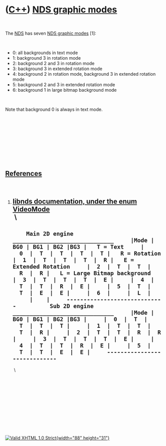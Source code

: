



 

 

 

 

 

([C++](Cpp.htm)) [NDS graphic modes](CppNdsGraphicModes.htm)
============================================================

 

The [NDS](CppNds.htm) has seven [NDS graphic
modes](CppNdsGraphicModes.htm) \[1\]:

 

-   0: all backgrounds in text mode
-   1: background 3 in rotation mode
-   2: background 2 and 3 in rotation mode
-   3: background 3 in extended rotation mode
-   4: background 2 in rotation mode, background 3 in extended rotation
    mode
-   5: background 2 and 3 in extended rotation mode
-   6: background 1 in large bitmap background mode

 

Note that background 0 is always in text mode.

 

 

 

 

 

[References](CppReferences.htm)
-------------------------------

 

1.  [libnds documentation, under the enum
    VideoMode](http://libnds.devkitpro.org)\
     \
      --------------------------------------------------------------------------------------------------------------------------------------------------------------------------------------------------------------------------------------------------------------------------------------------------------------------------------------------------------------------------------------------------------------------------------------------------------------------------------------------------------------------------------------------------------------------------------------------------------------------------------------------------------------------------------------------------------------------------------------------------------------------------------------------------------------------------
      `     Main 2D engine     ______________________________     |Mode | BG0 | BG1 | BG2 |BG3 |   T = Text     |  0  |  T  |  T  |  T  |  T |   R = Rotation     |  1  |  T  |  T  |  T  |  R |   E = Extended Rotation     |  2  |  T  |  T  |  R  |  R |   L = Large Bitmap background     |  3  |  T  |  T  |  T  |  E |     |  4  |  T  |  T  |  R  |  E |     |  5  |  T  |  T  |  E  |  E |     |  6  |     |  L  |     |    |     -----------------------------          Sub 2D engine     ______________________________     |Mode | BG0 | BG1 | BG2 |BG3 |     |  0  |  T  |  T  |  T  |  T |     |  1  |  T  |  T  |  T  |  R |     |  2  |  T  |  T  |  R  |  R |     |  3  |  T  |  T  |  T  |  E |     |  4  |  T  |  T  |  R  |  E |     |  5  |  T  |  T  |  E  |  E |     -----------------------------     `
      --------------------------------------------------------------------------------------------------------------------------------------------------------------------------------------------------------------------------------------------------------------------------------------------------------------------------------------------------------------------------------------------------------------------------------------------------------------------------------------------------------------------------------------------------------------------------------------------------------------------------------------------------------------------------------------------------------------------------------------------------------------------------------------------------------------------------

     \

 

 

 

 

 





 

[![Valid XHTML 1.0 Strict](valid-xhtml10.png){width="88"
height="31"}](http://validator.w3.org/check?uri=referer)
